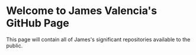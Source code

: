 # Welcome to James Valencia's GitHub Page
This page will contain all of James's significant repositories available to the public.
